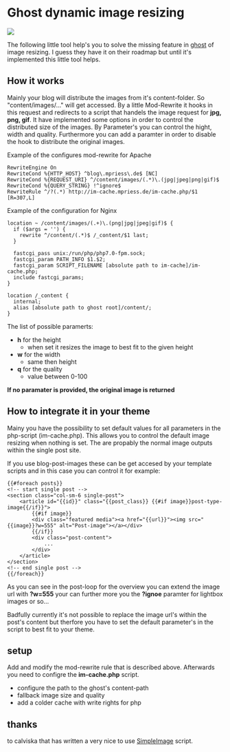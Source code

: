 # Ghost dynamic image resizing

![](ghost-image-resize.png)

The following little tool help's you to solve the missing feature in [ghost](https://github.com/TryGhost/Ghost) of image resizing. I guess they have it on their roadmap but until it's implemented this little tool helps.

## How it works

Mainly your blog will distribute the images from it's content-folder. So "content/images/..." will get accessed. By a little Mod-Rewrite it hooks in this request and redirects to a script that handels the image request for **jpg, png, gif**. It have implemented some options in order to control the distributed size of the images. By Parameter's you can control the hight, width and quality. Furthermore you can add a paramter in order to disable the hook to distribute the original images.

Example of the configures mod-rewrite for Apache

```
RewriteEngine On
RewriteCond %{HTTP_HOST} ^blog\.mpriess\.de$ [NC]
RewriteCond %{REQUEST_URI} ^/content/images/(.*)\.(jpg|jpeg|png|gif)$
RewriteCond %{QUERY_STRING} !^ignore$
RewriteRule ^/?(.*) http://im-cache.mpriess.de/im-cache.php/$1 [R=307,L]

```

Example of the configuration for Nginx
```
location ~ /content/images/(.+)\.(png|jpg|jpeg|gif)$ {
  if ($args = '') {
    rewrite ^/content/(.*)$ /_content/$1 last;
  }

  fastcgi_pass unix:/run/php/php7.0-fpm.sock;
  fastcgi_param PATH_INFO $1.$2;
  fastcgi_param SCRIPT_FILENAME [absolute path to im-cache]/im-cache.php;
  include fastcgi_params;
}

location /_content {
  internal;
  alias [absolute path to ghost root]/content/;
}
```

The list of possible paramerts:

* **h** for the height 
  * when set it resizes the image to best fit to the given height
* **w** for the width
  * same then height
* **q** for the quality
  * value between 0-100

**If no paramater is provided, the original image is returned**

## How to integrate it in your theme

Mainy you have the possibility to set default values for all parameters in the php-script (im-cache.php). This allows you to control the default image resizing when nothing is set. The are propably the normal image outputs within  the single post site. 

If you use blog-post-images these can be get accesed by your template scripts and in this case you can control it for example:


```
{{#foreach posts}}
<!-- start single post -->
<section class="col-sm-6 single-post">
	<article id="{{id}}" class="{{post_class}} {{#if image}}post-type-image{{/if}}">
		{{#if image}}
        <div class="featured media"><a href="{{url}}"><img src="{{image}}?w=555" alt="Post-image"></a></div>
		{{/if}}
		<div class="post-content">
			...
		</div>
	</article>
</section>
<!-- end single post -->
{{/foreach}}
```

As you can see in the post-loop for the overview you can extend the image url with **?w=555** your can further more you the **?ignoe** paramter for lightbox images or so...

Badfully currently it's not possible to replace the image url's within the post's content but therfore you have to set the default parameter's in the script to best fit to your theme.


## setup

Add and modify the mod-rewrite rule that is described above. Afterwards you need to configre the **im-cache.php** script.

* configure the path to the ghost's content-path
* fallback image size and quality
* add a colder cache with write rights for php

## thanks

to calviska that has written a very nice to use [SimpleImage](https://github.com/claviska/SimpleImage) script.

